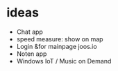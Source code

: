 # ideas
- Chat app <br/>
- speed measure: show on map <br/>
- Login &for mainpage joos.io <br/>
- Noten app <br/>
- Windows IoT / Music on Demand <br/>
